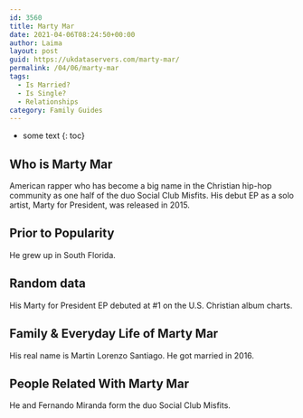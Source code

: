 ```yaml
---
id: 3560
title: Marty Mar
date: 2021-04-06T08:24:50+00:00
author: Laima
layout: post
guid: https://ukdataservers.com/marty-mar/
permalink: /04/06/marty-mar
tags:
  - Is Married?
  - Is Single?
  - Relationships
category: Family Guides
---
```


* some text
{: toc}


## Who is Marty Mar
                  
                  
                  
American rapper who has become a big name in the Christian hip-hop community as one half of the duo Social Club Misfits. His debut EP as a solo artist, Marty for President, was released in 2015.
                  
              
            
              
            
                
                
                
## Prior to Popularity
                  
                  
                  
He grew up in South Florida.
                  
              
            
              
            
                
                
                
## Random data
                  
                  
                  
His Marty for President EP debuted at #1 on the U.S. Christian album charts.
                  
              
            
              
            
                
                
                
## Family & Everyday Life of Marty Mar
                  
                  
                  
His real name is Martin Lorenzo Santiago. He got married in 2016.
                  
              
            
              
            
                
                
                
## People Related With Marty Mar
                  
                  
                  
He and Fernando Miranda form the duo Social Club Misfits.
                  
              
            
              
            
                
              
            
              
              
            
            
              
            
          
          
          